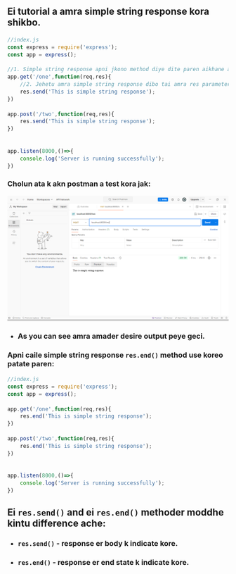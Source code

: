 ## Ei tutorial a amra simple string response kora shikbo.
```javascript
//index.js
const express = require('express');
const app = express();

//1. Simple string response apni jkono method diye dite paren aikhane ami get and post diye dekhacci. Tobe Simple string response er jonno get method e beshi juktijukto.
app.get('/one',function(req,res){
    //2. Jehetu amra simple string response dibo tai amra res parameter tekhe send() method ta use korbo.Cause simple string response er jonno atai use hoi.
    res.send('This is simple string response');
})

app.post('/two',function(req,res){
    res.send('This is simple string response');
})


app.listen(8000,()=>{
    console.log('Server is running successfully');
})
```
### Cholun ata k akn postman a test kora jak:
![](./images/1.png)
- ### As you can see amra amader desire output peye geci.
### Apni caile simple string response `res.end()` method use koreo patate paren:
```javascript
//index.js
const express = require('express');
const app = express();

app.get('/one',function(req,res){
    res.end('This is simple string response');
})

app.post('/two',function(req,res){
    res.end('This is simple string response');
})


app.listen(8000,()=>{
    console.log('Server is running successfully');
})
```
## Ei `res.send()` and ei `res.end()` methoder moddhe kintu difference ache:
- ### `res.send()` - response er body k indicate kore.
- ### `res.end()`  - response er end state k indicate kore.
